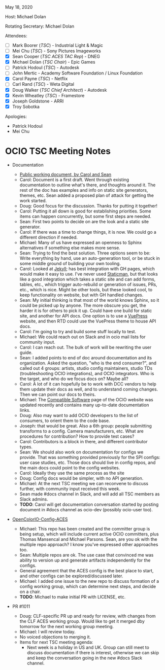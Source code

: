 <!-- SPDX-License-Identifier: CC-BY-4.0 -->
<!-- Copyright Contributors to the OpenColorIO Project. -->

May 18, 2020

Host: Michael Dolan

Rotating Secretary: Michael Dolan

Attendees:
  * [ ] Mark Boorer (_TSC_) - Industrial Light & Magic
  * [ ] Mei Chu (_TSC_) - Sony Pictures Imageworks
  * [X] Sean Cooper (_TSC ACES TAC Rep_) - DNEG
  * [X] Michael Dolan (_TSC Chair_) - Epic Games
  * [ ] Patrick Hodoul (_TSC_) - Autodesk
  * [ ] John Mertic - Academy Software Foundation / Linux Foundation
  * [X] Carol Payne (_TSC_) - Netflix
  * [ ] Carl Rand (_TSC_) - Weta Digital
  * [X] Doug Walker (_TSC Chief Architect_) - Autodesk
  * [X] Kevin Wheatley (_TSC_) - Framestore
  * [X] Joseph Goldstone - ARRI
  * [X] Troy Sobotka

Apologies:
  * Patrick Hodoul
  * Mei Chu

# **OCIO TSC Meeting Notes**

* Documentation
    - [Public working document, by Carol and Sean](https://docs.google.com/document/d/17IQR2tRYxqGXkExOLvP9S_dMkOkOID-NIIAGXGfyxNk/edit?usp=sharing)
    - Carol: Document is a first draft. Went through existing documentation 
      to outline what's there, and thoughts around it. The rest of the doc has 
      examples and info on static site generators, themes, etc. Sean added a 
      proposed plan of attack for getting the work started.
    - Doug: Good focus for the discussion. Thanks for putting it together!
    - Carol: Putting it all down is good for establishing priorities. Some 
      items can happen concurrently, but some first steps are needed.
    - Sean: First two points to decide on are the look and a static site 
      generator.
    - Carol: If there was a time to change things, it is now. We could go a 
      different direction if needed.
    - Michael: Many of us have expressed an openness to Sphinx alternatives if 
      something else makes more sense.
    - Sean: Trying to find the best solution. Three options seem to be: Write 
      everything by hand, use an auto-generation tool, or be stuck in some 
      middle ground of building your own tooling.
    - Carol: Looked at [Jekyll](https://jekyllrb.com/); has best integration 
      with GH pages, which would make it easy to use. I've never used 
      [Staticman](https://staticman.net/), but that looks like a good 
      integration which takes a static site and can add forms, tables, etc., 
      which trigger auto-rebuild or generation of issues, PRs, etc., which is 
      nice. Might be other tools, but these looked cool, to keep functionality 
      on website, but with GH handled changes.
    - Sean: My initial thinking is that most of the world knows Sphinx, so it 
      could be picked up by anyone. The more obscure you get, the harder it is 
      for others to pick it up. Could have one build for static site, and 
      another for API docs. One option is to use a 
      [VuePress](https://vuepress.vuejs.org/) website, and then RTD could use 
      the VuePress theme to house API docs.
    - Carol: I'm going to try and build some stuff locally to test.
    - Michael: We could reach out on Slack and in ocio mail lists for community 
      input.
    - Carol: I can reach out. The bulk of work will be rewriting the user guide.
    - Sean: I added points to end of doc around documentation and its 
      organization. Asked the question, "who is the end consumer?", and called 
      out 4 groups: artists, studio config maintainers, studio TDs 
      (troubleshooting OCIO integrations), and OCIO integrators. Who is the 
      target, and who do we focus docs on? Maybe all?
    - Carol: A lot of it can hopefully be to work with DCC vendors to help them 
      update their docs as well, and to understand coming changes. Then we can 
      point our docs to theirs.
    - Michael: The [Compatible Software](https://github.com/AcademySoftwareFoundation/OpenColorIO/blob/master/docs/CompatibleSoftware.rst) 
      page of the OCIO website was updated recently and contains many 
      up-to-date documentation links.
    - Doug: Also may want to add OCIO developers to the list of consumers, to 
      orient them to the code base.
    - Joseph: that would be great. Also a 6th group: people submitting 
      transforms to a config. Camera manufacturers, etc. What are procedures 
      for contribution? How to provide test cases?
    - Carol: Contributors is a block in there, and different contributor types.
    - Sean: We should also work on documentation for configs we provide. That 
      was something provided previously for the SPI configs: user case studies, 
      etc. Those docs should live in config repos, and the main docs could 
      point to the config websites.
    - Carol: Ideally they use the same process as the site
    - Doug: Config docs would be simpler, with no API generation.
    - Michael: At the next TSC meeting we can reconvene to discuss further, with 
      community input received this week.
    - Sean made #docs channel in Slack, and will add all TSC members as Slack 
      admins.
    - **TODO**: Carol will get documentation conversation started by posting 
      document in #docs channel as ocio-dev (possibly ocio-user too).

* [OpenColorIO-Config-ACES](https://github.com/AcademySoftwareFoundation/OpenColorIO-Config-ACES)
    - Michael: This repo has been created and the committer group is being 
      setup, which will include current active OCIO committers, plus Thomas 
      Mansencal and Michael Parsons. Sean, are you ok with the multiple repo 
      approach? I know you've expressed other approaches too.
    - Sean: Multiple repos are ok. The use case that convinced me was ability 
      to version up and generate artifacts independently for the configs.
    - General agreement that the ACES config is the best place to start, and 
      other configs can be explored/discussed later.
    - Michael: I added one issue to the new repo to discuss formation of a 
      config working group, which can determine next steps, and decide on a 
      chair.
    - **TODO**: Michael to make initial PR with LICENSE, etc.

* PR #1011
    - Doug: CLF-specific PR up and ready for review, with changes from the CLF 
      ACES working group. Would like to get it merged dby tomorrow for the next
      working group meeting.
    - Michael: I will review today.
    - No voiced objections to merging it.

  * Items for next TSC meeting agenda:
    - Next week is a holiday in US and UK. Group can still meet to discuss 
      documentation if there is interest, otherwise we can skip and keep
      the conversation going in the new #docs Slack channel.
